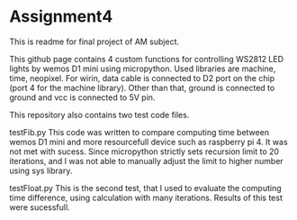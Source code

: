 # Assignment4

This is readme for final project of AM subject.

This github page contains 4 custom functions for controlling WS2812 LED lights by wemos D1 mini using micropython. Used libraries are machine, time, neopixel.
For wirin, data cable is connected to D2 port on the chip (port 4 for the machine library). Other than that, ground is connected to ground and vcc is connected to 5V pin.

This repository also contains two test code files.

testFib.py 
This code was written to compare computing time between wemos D1 mini and more resourcefull device such as raspberry pi 4.
It was not met with sucess. Since micropython strictly sets recursion limit to 20 iterations, and I was not able to manually adjust the limit to higher number using sys library. 

testFloat.py
This is the second test, that I used to evaluate the computing time difference, using calculation with many iterations. 
Results of this test were sucessfull. 
